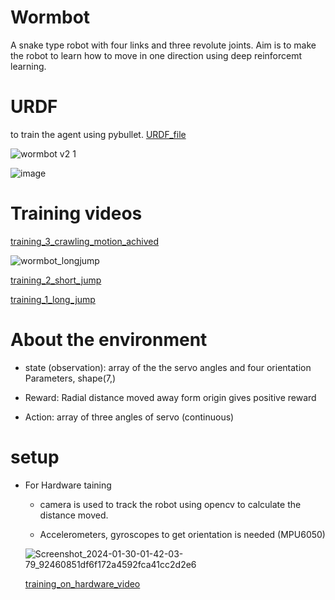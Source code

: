 # Wormbot

  A snake type robot with four links and three revolute joints. Aim is to make the robot to learn how to move in one direction using deep reinforcemt learning.

# URDF

  to train the agent using pybullet. [URDF_file]()
  
  ![wormbot v2 1](https://github.com/INAENTTS/Wormbot_DRL/assets/120380768/4644c392-0eed-4d92-9093-0fb31d0a04f2)
  
  ![image](https://github.com/INAENTTS/Wormbot_DRL/assets/120380768/921acde8-b6c0-4d40-84ad-31eda0ac2fd2)

# Training videos
  [training_3_crawling_motion_achived](https://drive.google.com/file/d/1Kd8SF0clKcZI4au7lCsmGXWShbYdoZT3/view?usp=sharing)

  ![wormbot_longjump](https://github.com/INAENTTS/Wormbot_DRL/assets/120380768/0f635251-a08e-492c-ae95-92b0860022a4)

  [training_2_short_jump](https://drive.google.com/file/d/1ARtvP1hAl0Pn15aI-MgWzE-2551VbNnb/view?usp=drive_link)
  
  [training_1_long_jump](https://drive.google.com/file/d/1ihMBOIwtcbOCC8-D60fGsqv9S7IOb4bw/view?usp=drive_link)
  
# About the environment

  - state (observation): array of the the servo angles and four orientation Parameters, shape(7,) 

  - Reward: Radial distance moved away form origin gives positive reward
    
  - Action: array of three angles of servo (continuous)

# setup

- For Hardware taining

  - camera is used to track the robot using opencv to calculate the distance moved.

  - Accelerometers, gyroscopes to get orientation is needed (MPU6050)

  ![Screenshot_2024-01-30-01-42-03-79_92460851df6f172a4592fca41cc2d2e6](https://github.com/INAENTTS/Wormbot_DRL/assets/120380768/0437134b-e111-46d4-b9ca-8eda9f8f3d30)

  [training_on_hardware_video](https://drive.google.com/file/d/11Kz8HPsa5_QGHIyYMeIaAgJRQUPnJ-T1/view?usp=sharing)


